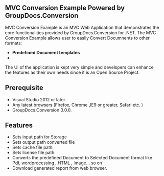 ## MVC Conversion Example Powered by GroupDocs.Conversion 

MVC Conversion Example is an MVC Web  Application that demonstrates the core functionalities provided by GroupDocs.Conversion for .NET.
The MVC Conversion Example allows user to easily Convert Documnents to other formats:

+ **Predefined Document templates** 
+ 
The UI of the application is kept very simple and developers can enhance the features as their own needs since it is an
Open Source Project.

## Prerequisite

+ Visual Studio 2012 or later.
+ Any latest browsers (Firefox, Chrome ,IE9 or greater, Safari etc. )
+ GroupDocs.Conversion 3.0.0.

## Features 

+ Sets input path for Storage
+ Sets output path converted file
+ Sets cache file path
+ Sets license file path
+ Converts the predefined Document to Selected Document format like . Pdf, wordprocessing , HTML , Image... so on
+ Download generated report from web browser.
